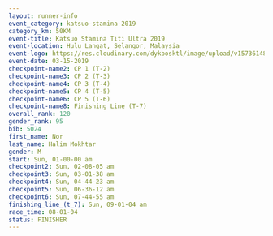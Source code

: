 ```yaml
---
layout: runner-info 
event_category: katsuo-stamina-2019 
category_km: 50KM 
event-title: Katsuo Stamina Titi Ultra 2019 
event-location: Hulu Langat, Selangor, Malaysia 
event-logo: https://res.cloudinary.com/dykbosktl/image/upload/v1573614825/Logo/Logo_p7ft6n.png
event-date: 03-15-2019 
checkpoint-name2: CP 1 (T-2) 
checkpoint-name3: CP 2 (T-3) 
checkpoint-name4: CP 3 (T-4) 
checkpoint-name5: CP 4 (T-5) 
checkpoint-name6: CP 5 (T-6) 
checkpoint-name8: Finishing Line (T-7) 
overall_rank: 120
gender_rank: 95
bib: 5024
first_name: Nor
last_name: Halim Mokhtar
gender: M
start: Sun, 01-00-00 am
checkpoint2: Sun, 02-08-05 am
checkpoint3: Sun, 03-01-38 am
checkpoint4: Sun, 04-44-23 am
checkpoint5: Sun, 06-36-12 am
checkpoint6: Sun, 07-44-55 am
finishing_line_(t_7): Sun, 09-01-04 am
race_time: 08-01-04
status: FINISHER
---
```

